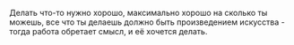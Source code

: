 Делать что-то нужно хорошо, максимально хорошо на сколько ты можешь, все что ты делаешь должно быть произведением искусства - тогда работа обретает смысл, и её хочется делать.
